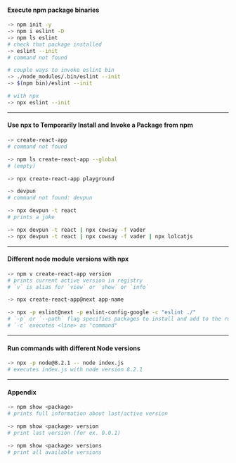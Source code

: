 #### Execute npm package binaries
```bash
-> npm init -y
-> npm i eslint -D
-> npm ls eslint
# check that package installed
-> eslint --init
# command not found

# couple ways to invoke eslint bin
-> ./node_modules/.bin/eslint --init
-> $(npm bin)/eslint --init

# with npx
-> npx eslint --init
```
---
#### Use npx to Temporarily Install and Invoke a Package from npm
```bash
-> create-react-app
# command not found

-> npm ls create-react-app --global
# (empty)

-> npx create-react-app playground

-> devpun
# command not found: devpun

-> npx devpun -t react
# prints a joke

-> npx devpun -t react | npx cowsay -f vader
-> npx devpun -t react | npx cowsay -f vader | npx lolcatjs
```
---
#### Different node module versions with npx
```bash
-> npm v create-react-app version
# prints current active version in registry
# `v` is alias for `view` or `show` or `info`

-> npx create-react-app@next app-name

-> npx -p eslint@next -p eslint-config-google -c "eslint ./"
# `-p` or `--path` flag specifies packages to install and add to the running $PATH
# `-c` executes <line> as "command"
```
---
#### Run commands with different Node versions
```bash
-> npx -p node@8.2.1 -- node index.js
# executes index.js with node version 8.2.1
```
---
#### Appendix
```bash
-> npm show <package>
# prints full information about last/active version

-> npm show <package> version
# print last version (for ex. 0.0.1)

-> npm show <package> versions
# print all available versions
```
